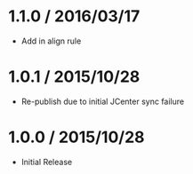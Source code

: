 1.1.0 / 2016/03/17
==================
- Add in align rule

1.0.1 / 2015/10/28
==================
- Re-publish due to initial JCenter sync failure

1.0.0 / 2015/10/28
==================
- Initial Release
